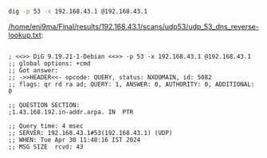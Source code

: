 ```bash
dig -p 53 -x 192.168.43.1 @192.168.43.1
```

[/home/eni9ma/Final/results/192.168.43.1/scans/udp53/udp_53_dns_reverse-lookup.txt](file:///home/eni9ma/Final/results/192.168.43.1/scans/udp53/udp_53_dns_reverse-lookup.txt):

```

; <<>> DiG 9.19.21-1-Debian <<>> -p 53 -x 192.168.43.1 @192.168.43.1
;; global options: +cmd
;; Got answer:
;; ->>HEADER<<- opcode: QUERY, status: NXDOMAIN, id: 5082
;; flags: qr rd ra ad; QUERY: 1, ANSWER: 0, AUTHORITY: 0, ADDITIONAL: 0

;; QUESTION SECTION:
;1.43.168.192.in-addr.arpa.	IN	PTR

;; Query time: 4 msec
;; SERVER: 192.168.43.1#53(192.168.43.1) (UDP)
;; WHEN: Tue Apr 30 11:48:16 IST 2024
;; MSG SIZE  rcvd: 43



```
